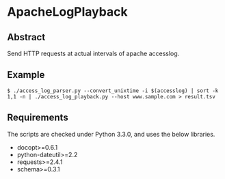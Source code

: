 ApacheLogPlayback
=================

Abstract
---------

Send HTTP requests at actual intervals of apache accesslog.

Example
---------------

```
$ ./access_log_parser.py --convert_unixtime -i $(accesslog) | sort -k 1,1 -n | ./access_log_playback.py --host www.sample.com > result.tsv
```

Requirements
---------------

The scripts are checked under Python 3.3.0, and uses the below libraries.

* docopt>=0.6.1
* python-dateutil>=2.2
* requests>=2.4.1
* schema>=0.3.1
